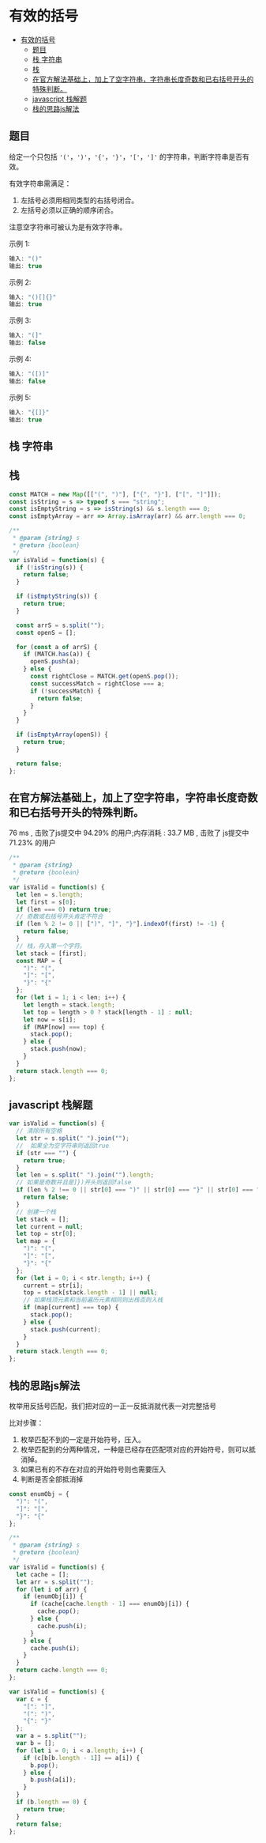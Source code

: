 有效的括号
===
<!-- TOC -->

- [有效的括号](#有效的括号)
  - [题目](#题目)
  - [栈 字符串](#栈-字符串)
  - [栈](#栈)
  - [在官方解法基础上，加上了空字符串，字符串长度奇数和已右括号开头的特殊判断。](#在官方解法基础上加上了空字符串字符串长度奇数和已右括号开头的特殊判断)
  - [javascript 栈解题](#javascript-栈解题)
  - [栈的思路js解法](#栈的思路js解法)

<!-- /TOC -->

## 题目
给定一个只包括 `'('`，`')'`，`'{'`，`'}'`，`'['`，`']'` 的字符串，判断字符串是否有效。

有效字符串需满足：
1. 左括号必须用相同类型的右括号闭合。
2. 左括号必须以正确的顺序闭合。

注意空字符串可被认为是有效字符串。

示例 1:
```js
输入: "()"
输出: true
```

示例 2:
```js
输入: "()[]{}"
输出: true
```

示例 3:
```js
输入: "(]"
输出: false
```

示例 4:
```js
输入: "([)]"
输出: false
```

示例 5:
```js
输入: "{[]}"
输出: true
```

## 栈 字符串

## 栈
```js
const MATCH = new Map([["(", ")"], ["{", "}"], ["[", "]"]]);
const isString = s => typeof s === "string";
const isEmptyString = s => isString(s) && s.length === 0;
const isEmptyArray = arr => Array.isArray(arr) && arr.length === 0;

/**
 * @param {string} s
 * @return {boolean}
 */
var isValid = function(s) {
  if (!isString(s)) {
    return false;
  }

  if (isEmptyString(s)) {
    return true;
  }

  const arrS = s.split("");
  const openS = [];

  for (const a of arrS) {
    if (MATCH.has(a)) {
      openS.push(a);
    } else {
      const rightClose = MATCH.get(openS.pop());
      const successMatch = rightClose === a;
      if (!successMatch) {
        return false;
      }
    }
  }

  if (isEmptyArray(openS)) {
    return true;
  }

  return false;
};
```

## 在官方解法基础上，加上了空字符串，字符串长度奇数和已右括号开头的特殊判断。
76 ms , 击败了js提交中 94.29% 的用户;内存消耗 : 33.7 MB , 击败了 js提交中71.23% 的用户

```js
/**
 * @param {string}
 * @return {boolean}
 */
var isValid = function(s) {
  let len = s.length;
  let first = s[0];
  if (len === 0) return true;
  // 奇数或右括号开头肯定不符合
  if (len % 2 != 0 || [")", "]", "}"].indexOf(first) != -1) {
    return false;
  }
  // 栈，存入第一个字符。
  let stack = [first];
  const MAP = {
    ")": "(",
    "]": "[",
    "}": "{"
  };
  for (let i = 1; i < len; i++) {
    let length = stack.length;
    let top = length > 0 ? stack[length - 1] : null;
    let now = s[i];
    if (MAP[now] === top) {
      stack.pop();
    } else {
      stack.push(now);
    }
  }
  return stack.length === 0;
};
```

## javascript 栈解题
```js
var isValid = function(s) {
  // 清除所有空格
  let str = s.split(" ").join("");
  //  如果全为空字符串则返回true
  if (str === "") {
    return true;
  }
  let len = s.split(" ").join("").length;
  // 如果是奇数并且是]})开头则返回false
  if (len % 2 !== 0 || str[0] === ")" || str[0] === "}" || str[0] === "]") {
    return false;
  }
  // 创建一个栈
  let stack = [];
  let current = null;
  let top = str[0];
  let map = {
    ")": "(",
    "]": "[",
    "}": "{"
  };
  for (let i = 0; i < str.length; i++) {
    current = str[i];
    top = stack[stack.length - 1] || null;
    // 如果栈顶元素和当前遍历元素相同则出栈否则入栈
    if (map[current] === top) {
      stack.pop();
    } else {
      stack.push(current);
    }
  }
  return stack.length === 0;
};
```


## 栈的思路js解法

枚举用反括号匹配，我们把对应的一正一反抵消就代表一对完整括号

比对步骤：
1. 枚举匹配不到的一定是开始符号，压入。
2. 枚举匹配到的分两种情况，一种是已经存在匹配项对应的开始符号，则可以抵消掉。
3. 如果已有的不存在对应的开始符号则也需要压入
4. 判断是否全部抵消掉

```js
const enumObj = {
  ")": "(",
  "]": "[",
  "}": "{"
};

/**
 * @param {string} s
 * @return {boolean}
 */
var isValid = function(s) {
  let cache = [];
  let arr = s.split("");
  for (let i of arr) {
    if (enumObj[i]) {
      if (cache[cache.length - 1] === enumObj[i]) {
        cache.pop();
      } else {
        cache.push(i);
      }
    } else {
      cache.push(i);
    }
  }
  return cache.length === 0;
};
```

```js
var isValid = function(s) {
  var c = {
    "[": "]",
    "(": ")",
    "{": "}"
  };
  var a = s.split("");
  var b = [];
  for (let i = 0; i < a.length; i++) {
    if (c[b[b.length - 1]] == a[i]) {
      b.pop();
    } else {
      b.push(a[i]);
    }
  }
  if (b.length == 0) {
    return true;
  }
  return false;
};
```